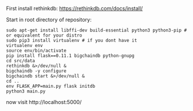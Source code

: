 First install rethinkdb: https://rethinkdb.com/docs/install/

Start in root directory of repository:

```
sudo apt-get install libffi-dev build-essential python3 python3-pip # or equivalent for your distro
sudo pip3 install virtualenv # if you dont have it
virtualenv env
source env/bin/activate
pip install flask==0.11.1 bigchaindb python-gnupg
cd src/data
rethinkdb &>/dev/null &
bigchaindb -y configure
bigchaindb start &>/dev/null &
cd ..
env FLASK_APP=main.py flask initdb
python3 main.py
```
now visit http://localhost:5000/
